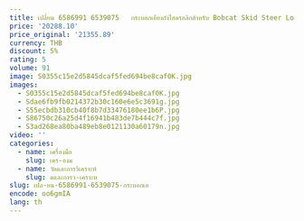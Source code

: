 ```yaml
---
title: เปลี่ยน 6586991 6539075   กระบอกเอียงถังไฮดรอลิกสําหรับ Bobcat Skid Steer Loader 853
price: '20288.10'
price_original: '21355.89'
currency: THB
discount: 5%
rating: 5
volume: 91
image: S0355c15e2d5845dcaf5fed694be8caf0K.jpg
images:
  - S0355c15e2d5845dcaf5fed694be8caf0K.jpg
  - Sdae6fb9fb0214372b30c160e6e5c3691g.jpg
  - S55ecbdb310cb40f8b7d33476180ee1b6P.jpg
  - S86750c26a25d4f16941b483de7b444c7f.jpg
  - S3ad268ea80ba489eb8e0121130a60179n.jpg
video: ''
categories:
  - name: เครื่องมือ
    slug: เคร-องม
  - name: วัดและการวิเคราะห์
    slug: ดและการว-เคราะห
slug: เปล-ยน-6586991-6539075-กระบอกเอ
encode: oo6gmIA
lang: th
---
```

  